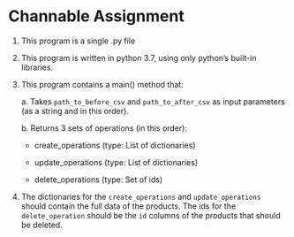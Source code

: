 
# Channable Assignment

1. This program is a single .py file

2. This program is written in python 3.7, using only python’s built-in libraries.

3. This program contains a main() method that:
	
    a. Takes `path_to_before_csv` and `path_to_after_csv` as input parameters (as a string and in this order).
	
    b. Returns 3 sets of operations (in this order):
	
    - create_operations (type: List of dictionaries)
	
    - update_operations (type: List of dictionaries)
	
    - delete_operations (type: Set of ids)

4. The dictionaries for the `create_operations` and `update_operations` should contain the full data of the products. The ids for the `delete_operation` should be the `id` columns of the products that should be deleted.
